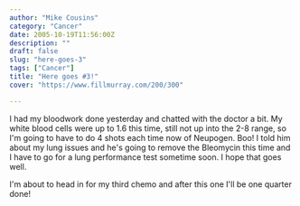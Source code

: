 ```yaml
---
author: "Mike Cousins"
category: "Cancer"
date: 2005-10-19T11:56:00Z
description: ""
draft: false
slug: "here-goes-3"
tags: ["Cancer"]
title: "Here goes #3!"
cover: "https://www.fillmurray.com/200/300"

---
```


I had my bloodwork done yesterday and chatted with the doctor a bit. My white
blood cells were up to 1.6 this time, still not up into the 2-8 range, so I'm
going to have to do 4 shots each time now of Neupogen. Boo! I told him about my
lung issues and he's going to remove the Bleomycin this time and I have to go
for a lung performance test sometime soon. I hope that goes well.

I'm about to head in for my third chemo and after this one I'll be one quarter
done!